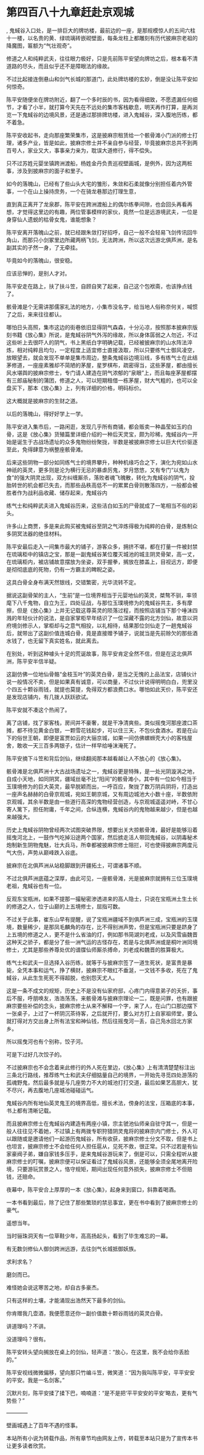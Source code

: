 # 第四百八十九章赶赴京观城
,  鬼蜮谷入口处，是一排巨大的牌坊楼，最前边的一座，是那规模惊人的五间六柱十一楼，以名贵的黄、绿琉璃砖嵌砌壁面，每条龙柱上都雕刻有历代披麻宗老祖的降魔图，匾额为“气壮观奇”。
   修道之人和纯粹武夫，往往眼力极好，只是先前陈平安望向牌坊之后，根本看不清道路的尽头，而且似乎还不是障眼法的缘故。
   不过比起接连倒悬山和剑气长城的那道门，此处牌坊楼的玄妙，倒是没让陈平安如何惊奇。
   陈平安随便坐在牌坊附近，翻了一个多时辰的书，因为看得细致，不愿遗漏任何细节，才看了小半，就打算今天先在不远处的集市客栈歇息，明天再作打算，是再浏览一下鬼蜮谷的边境风景，还是通过那排牌坊楼，进入鬼蜮谷，深入腹地历练，都不着急。
   陈平安收起书，走向那座繁荣集市，这是披麻宗租赁给一个骸骨滩小门派的修士打理，诸多产业，皆是如此，披麻宗修士并不亲自参与经营，毕竟披麻宗总共不到两百号人，家业又大，事事亲力亲为，耽误大道修行，得不偿失。
   只不过苏姓元婴坐镇跨洲渡船，杨姓金丹负责巡视壁画城，是例外，因为这两桩事，涉及到披麻宗的面子和里子。
   如今的落魄山，已经有了些山头大宅的雏形，朱敛和石柔就像分别担任着内外管事，一个在山上操持庶务，一个在骑龙巷那边打理生意，
   直到真正离开了龙泉郡，陈平安在跨洲渡船上的偶尔练拳间隙，也会回头再看再想，才觉得这里边的有趣，两位管事模样的家伙，竟然一位是远游境武夫，一位是身穿仙人遗蜕的枯骨女鬼，谁能想象？
   陈平安离开落魄山之前，就已经跟朱敛打好招呼，自己一般不会轻易飞剑传讯回牛角山，而那只小剑冢里边所藏两柄飞剑，无法跨洲，所以这次远游北俱芦洲，是名副其实的孑然一身，了无牵挂。
   毕竟如今的落魄山，很安稳。
   应该忌惮的，是别人才对。
   陈平安走在路上，扶了扶斗笠，自顾自笑了起来，自己这个包袱斋，也该挣点钱了。
   骸骨滩是个无需讲那儒家礼法的地方，小集市没名字，给当地人俗称奈何关，喊惯了之后，来来往往都认。
   哪怕日头高照，集市这边的街巷依旧显得阴气森森，十分沁凉，按照那本披麻宗版刻书籍《放心集》所说，是鬼蜮谷阴气外泻的缘故，所以身体孱弱之人勿近，不过这些听上去很吓人的阴气，书上黑纸白字明确记载，已经被披麻宗的山水阵法淬炼，相对纯粹且均匀，一定程度上适宜修士直接汲取，所以只要练气士御风凌空，放眼望去，就会发现不单单是集市周边，整条鬼蜮谷边境沿线，多有练气士在此结茅修道，一座座素雅却不简陋的茅屋，星罗棋布，疏密得当，这些茅屋，都由擅长风水堪舆的披麻宗修士，专门请人建造在阴气浓郁的“泉眼”上，而且每座茅屋都摆有三郎庙秘制的蒲团，修道之人，可以短期租借一栋茅屋，财大气粗的，也可以全盘买下，那本《放心集》上，列有详细的价格，明码标价。
   这大概就是披麻宗的生财之道。
   以后的落魄山，得好好学上一学。
   陈平安进入集市后，一路闲逛，发现几乎所有商铺，都会贩卖一种晶莹如玉的白骨，这是《放心集》货殖篇里详细介绍的一种后天灵宝，颇为珍稀，鬼蜮谷内一开始是诞生于古战场遗址的众多鬼物纷纷聚拢，半数是被披麻宗修士以巨大代价驱逐至此，免得肆意为祸整座骸骨滩。
   后来这些阴物一部分如同练气士的境界攀升，种种机缘巧合之下，演化为宛如山水神祇的英灵，更多则是沦为横行无忌的暴虐厉鬼，岁月悠悠，又有专门“以鬼为食”的强大阴灵出现，双方纠缠厮杀，落败者魂飞魄散，转化为鬼蜮谷的阴气，投胎转世的机会都已失去，而那些品秩高低不一的累累白骨则散落四方，一般都会被胜者作为战利品收藏、储存起来，鬼蜮谷内
   练气士和纯粹武夫进入鬼蜮谷历来，这些洁白如玉的尸骨就成了一笔相当不俗的彩头。
   许多山上商贾，多是来此购买被鬼蜮谷至阴之气淬炼得极为纯粹的白骨，是炼制众多阴冥法器的绝佳材料。
   陈平安最后走入一间集市最大的铺子，游客众多，拥挤不堪，都在打量一件被封禁在琉璃柜中的镇店之宝，那是一副鬼蜮谷某位覆灭城池的城主阴灵骨架，高一丈，在琉璃柜内，被店铺故意摆放为坐姿，双手握拳，搁放在膝盖上，目视远方，即便是彻彻底底的死物，仍有一方霸主的睥睨之姿。
   这具白骨全身布满天然银线，交错繁密，光华流转不定。
   据说这副骨架的主人，“生前”是一位境界相当于元婴地仙的英灵，桀骜不驯，率领麾下八千鬼物，自立为王，四处征战，与那位玉璞境修为的鬼蜮谷共主，多有摩擦，但是《放心集》上并无记载这尊英灵的陨落过程，而按照店铺当下那个唾沫四溅的年轻伙计的说法，是自家掌柜早年结识了一位深藏不露的北方剑仙，故意以洞府境剑修示人，掌柜却与之意气相投，以礼相待，结果那位剑仙走了一趟鬼蜮谷后，就带出了这副价值连城白骨，竟是直接赠予铺子，说就当是先前赊欠的那些酒水钱了，也无留下真实姓名，就此离去。
   在别处，听到这种噱头十足的荒诞故事，陈平安肯定全然不信，但是在这北俱芦洲，陈平安半信半疑。
   这副仿佛一位地仙骨骼“金枝玉叶”的英灵白骨，是当之无愧的上品法宝，店铺伙计说一般情况不卖，但是如果真有诚意，可以商量，不过伙计说得明明白白，兜里没个四五十颗谷雨钱，就提也莫提，免得双方都浪费口水。哪怕如此天价，陈平安还是发现店铺内，有几拨人跃跃欲试。
   陈平安就不凑这个热闹了。
   离了店铺，找了家客栈，房间并不豪奢，就是干净清爽些。类似摇曳河那座渡口茶摊，都不待见黄金白银，一颗雪花钱起步，可以住三天，不包伙食酒水。若是在山下的俗世王朝，即便是富贾如云的大骊京城，如果一间仿佛螺蛳壳大小的客栈屋舍，敢收一天三百多两银子，估计一样早给唾沫淹死了。
   陈平安摘下斗笠和背后剑仙，继续翻阅那本越看越让人不放心的《放心集》。
   骸骨滩是北俱芦洲十大古战场遗址之一，鬼蜮谷更是特殊，是一处光阴漩涡之地，自成小天地，如同阴冥，疆域丝毫不比“阳间”的骸骨滩小，其中有一位如今相当于玉璞境修为的巨大英灵，最早脱颖而出，一呼百应，聚拢了数万阴兵阴将，打造出一座声名赫赫的白骨京观城，宛如王朝京城，又有周边城池大小数十座，半数依附京观城，其余半数是由一些道行高深的鬼物经营创造，与京观城遥遥对峙，不甘心寄人篱下，担任附庸，千年之间，合纵连横，鬼蜮谷内的鬼物越来越少，但是也越来越强大。
   历史上鬼蜮谷阴物曾经两次试图突破界限，想要出关大掠骸骨滩，最好是能够沿着摇曳河北上，一鼓作气吃掉沿途两个国家，然后掳走活人带回鬼蜮谷，以阴毒秘术炮制新生阴物鬼魅，壮大兵马，所幸都被披麻宗修士阻拦，可也使得披麻宗两度元气大伤，声势从巅峰跌入谷底。
   披麻宗在北俱芦洲从站稳脚跟到开疆拓土，可谓诸事不顺。
   不过北俱芦洲底蕴之深厚，由此可见，一座骸骨滩，光是披麻宗就拥有三位玉璞境老祖，鬼蜮谷也有一位。
   反观东宝瓶洲，如果不提那一撮秘密渗透进来的高人隐士，只说在宝瓶洲土生土长的修道之人，位于山巅的上五境修士，屈指可数。
   不过关于此事，崔东山早有提醒，说了宝瓶洲疆域不到俱芦洲三成，宝瓶洲的玉璞境，数量稀少，是那凤毛麟角的存在，比不得别洲声势，但是宝瓶洲只要是跻身了上五境的修道之人，更不是什么省油的灯，例如那书简湖刘老成，以及风雪庙魏晋这种天之骄子，都是分了些一洲气运的古怪存在，若是与北俱芦洲或是桐叶洲同境修士，尤其是那些养尊处优的谱牒仙师厮杀搏命，刘老成和魏晋的胜算极大。
   练气士和武夫一旦选择入谷历练，就等于与披麻宗签了一道生死状，是富贵是暴毙，全凭本事和运气，挣了横财，披麻宗不眼红不垂涎，一文钱不多收，死在了鬼蜮谷，从此生生死死不得超脱，也别怨天尤人。
   这是一条不成文的规矩，历史上不是没有仙家府邸，心疼门内得意弟子的夭折，事后不服，呼朋唤友，浩浩荡荡，来骸骨滩与披麻宗理论一二，既是问罪，也有跟披麻宗要些补偿的念头，披麻宗修士从来不解释一个字，来了人，在山门口那边摆下一张桌子，上过了一杯阴沉茶待客，之后就开打，要么对方打上自家祖师堂，要么就打得对方交出身上所有法宝和神仙钱，然后往摇曳河一丢，自己凫水回北方家乡。
   所以摇曳河也有个别称，饺子河。
   可是下过好几次饺子的。
   不过披麻宗也不会念着来此修行的外人死在里边，《放心集》上有清清楚楚标注出三条北行路线，推荐练气士和武夫仔细掂量自己的境界，一开始先寻觅四处游荡的孤魂野鬼，然后最多就是与几座势力不大的城池打打交道，最后如果艺高胆大，犹不尽兴，再去腹地几座城池碰碰运气。
   鬼蜮谷内所有地仙英灵鬼王的境界高低，擅长术法，傍身的法宝，压箱底的本事，书上都有清晰记载。
   而且披麻宗修士在鬼蜮谷内建造有两座小镇，宗主虢池仙师亲自驻守其一，但是一般人往往见不着她，不过镇上有两拨专职狩猎阴灵鬼将的披麻宗内门修士，外人可以跟随或是邀请他们一起游历鬼蜮谷，所有收获，披麻宗修士分文不取，但是书上也坦言，披麻宗修士不会给任何人担任扈从，见死不救，很正常。只不过若是有仙家豪阀子弟，嫌自家钱多压手，是来鬼蜮谷游玩来了，倒是可以，只需全程听从披麻宗修士的叮嘱，披麻宗便可以保证看过了鬼蜮谷风景，还能够全须全尾地离开险境，只要游玩赏景之人，恪守规矩，期间出现任何意外损失，披麻宗修士不但赔钱，还赔命。
   夜幕中，陈平安合上厚厚的一本《放心集》，起身来到窗口，斜靠着喝酒。
   一本书看到最后，除了记住了那些繁琐的禁忌事宜，更在书中看到了披麻宗修士的豪气。
   遥想当年。
   当时骊珠洞天有一位草鞋少年，高高扬起头，看到了毕生难忘的一幕。
   有无数剑修仙人御剑跨洲远游，去往剑气长城抵御妖族。
   求利求名？
   磨剑而已。
   难怪她会说这寒苦之地，却自古多豪杰。
   只有这样的土壤，才能涌现出浩然天下最多的剑仙。
   你肯赠我几壶酒，我便愿意还你一副价值数十颗谷雨钱的英灵白骨。
   讲道理吗？不讲。
   没道理吗？很有。
   陈平安转头望向搁放在桌上的剑仙，轻声道：“放心，在这里，我不会给你丢脸的。”
   陈平安视线微微偏移，望向那只竹编斗笠，微笑道：“因为我叫陈平安，平平安安的平安。我是一名剑客。”
   沉默片刻，陈平安揉了揉下巴，喃喃道：“是不是把‘平平安安的平安’略去，更有气势些？”
   ————
   壁画城遇上了百年不遇的怪事。
  本站所有小说为转载作品，所有章节均由网友上传，转载至本站只是为了宣传本书让更多读者欣赏。